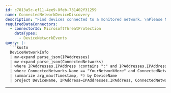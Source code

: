 ```yaml
---
id: c7813a5c-ef11-4ee9-8feb-731402f31259
name: ConnectedNetworkDeviceDiscovery
description: "Find devices connected to a monitored network. \nPlease Note line 5 needs to have a monitored network name put in place or commented out to pull everything.\n"
requiredDataConnectors:
  - connectorId: MicrosoftThreatProtection
    dataTypes:
      - DeviceNetworkEvents
query: |-
  ```kusto
  DeviceNetworkInfo
  | mv-expand parse_json(IPAddresses)
  | mv-expand parse_json(ConnectedNetworks)
  | where IPAddresses.IPAddress !contains ":" and IPAddresses.IPAddress <> ""
  | where ConnectedNetworks.Name == "YourNetworkHere" and ConnectedNetworks.Name <> "" //Change the YourNetworkHere to the display
  | summarize arg_max(Timestamp, *) by DeviceName
  | project DeviceName, IPAddress=IPAddresses.IPAddress, ConnectedNetworks_value=ConnectedNetworks.Name
  ```
---
```


